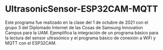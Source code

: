 # UltrasonicSensor-ESP32CAM-MQTT
Este programa fue realizado en la clase del 1 de octubre de 2021 con el grupo 3 del Diplomado Internet de las Cosas de Samsung Innovation Campus para la UAM. Ejemplifica la integración de un programa básico para la lectura del sensor ultrasónico y el programa básico de conexión a WiFi y MQTT con el ESP32CAM.

